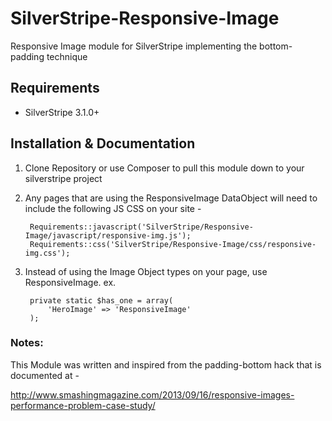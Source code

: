 SilverStripe-Responsive-Image
=============================

Responsive Image module for SilverStripe implementing the bottom-padding technique

## Requirements

 * SilverStripe 3.1.0+

## Installation & Documentation

1. Clone Repository or use Composer to pull this module down to your silverstripe project
2. Any pages that are using the ResponsiveImage DataObject will need to include the following JS CSS on your site -

        Requirements::javascript('SilverStripe/Responsive-Image/javascript/responsive-img.js');
        Requirements::css('SilverStripe/Responsive-Image/css/responsive-img.css');
3. Instead of using the Image Object types on your page, use ResponsiveImage.  ex.

        private static $has_one = array(
            'HeroImage' => 'ResponsiveImage'
        );


### Notes:
This Module was written and inspired from the padding-bottom hack that is documented at -

http://www.smashingmagazine.com/2013/09/16/responsive-images-performance-problem-case-study/
